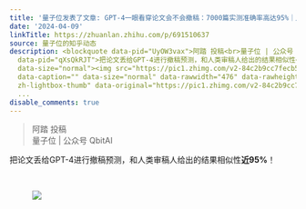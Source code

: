```yaml
---
title: '量子位发表了文章: GPT-4一眼看穿论文会不会撤稿：7000篇实测准确率高达95%｜人大浙大'
date: '2024-04-09'
linkTitle: https://zhuanlan.zhihu.com/p/691510637
source: 量子位的知乎动态
description: <blockquote data-pid="UyOW3vax">阿踏 投稿<br>量子位 | 公众号 QbitAI</blockquote><p
  data-pid="qXsQkRJT">把论文丢给GPT-4进行撤稿预测，和人类审稿人给出的结果相似性<b>近95%</b>！</p><p class="ztext-empty-paragraph"><br></p><figure
  data-size="normal"><img src="https://pic1.zhimg.com/v2-84c2b9cc7fecb5a6072cc97ec7099608_1440w.jpg"
  data-caption="" data-size="normal" data-rawwidth="476" data-rawheight="480" class="origin_image
  zh-lightbox-thumb" data-original="https://pic1.zhimg.com/v2-84c2b9cc7fecb5a6072cc97ec7099608_r.jpg"
  ...
disable_comments: true
---
```

<blockquote data-pid="UyOW3vax">阿踏 投稿<br>量子位 | 公众号 QbitAI</blockquote><p data-pid="qXsQkRJT">把论文丢给GPT-4进行撤稿预测，和人类审稿人给出的结果相似性<b>近95%</b>！</p><p class="ztext-empty-paragraph"><br></p><figure data-size="normal"><img src="https://pic1.zhimg.com/v2-84c2b9cc7fecb5a6072cc97ec7099608_1440w.jpg" data-caption="" data-size="normal" data-rawwidth="476" data-rawheight="480" class="origin_image zh-lightbox-thumb" data-original="https://pic1.zhimg.com/v2-84c2b9cc7fecb5a6072cc97ec7099608_r.jpg" ...